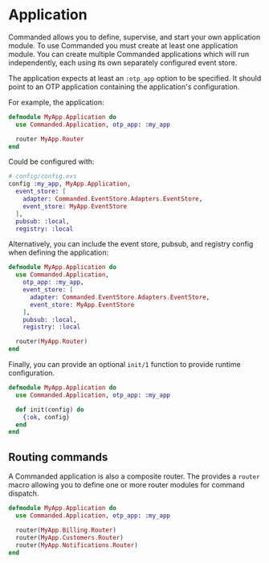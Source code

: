 # Application

Commanded allows you to define, supervise, and start your own application module. To use Commanded you must create at least one application module. You can create multiple Commanded applications which will run independently, each using its own separately configured event store.

The application expects at least an `:otp_app` option to be specified. It should point to an OTP application containing the application's configuration.

For example, the application:

```elixir
defmodule MyApp.Application do
  use Commanded.Application, otp_app: :my_app

  router MyApp.Router
end
```

Could be configured with:

```elixir
# config/config.exs
config :my_app, MyApp.Application,
  event_store: [
    adapter: Commanded.EventStore.Adapters.EventStore,
    event_store: MyApp.EventStore
  ],
  pubsub: :local,
  registry: :local
```

Alternatively, you can include the event store, pubsub, and registry config when defining the application:

```elixir
defmodule MyApp.Application do
  use Commanded.Application,
    otp_app: :my_app,
    event_store: [
      adapter: Commanded.EventStore.Adapters.EventStore,
      event_store: MyApp.EventStore
    ],
    pubsub: :local,
    registry: :local

  router(MyApp.Router)
end
```

Finally, you can provide an optional `init/1` function to provide runtime configuration.

```elixir
defmodule MyApp.Application do
  use Commanded.Application, otp_app: :my_app

  def init(config) do
    {:ok, config}
  end
end
```

## Routing commands

A Commanded application is also a composite router. The provides a `router` macro allowing you to define one or more router modules for command dispatch.

```elixir
defmodule MyApp.Application do
  use Commanded.Application, otp_app: :my_app

  router(MyApp.Billing.Router)
  router(MyApp.Customers.Router)
  router(MyApp.Notifications.Router)
end
```
